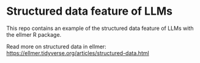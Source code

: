 # Structured data feature of LLMs

This repo contains an example of the structured data feature of LLMs with the ellmer R package.

Read more on structured data in ellmer: https://ellmer.tidyverse.org/articles/structured-data.html
